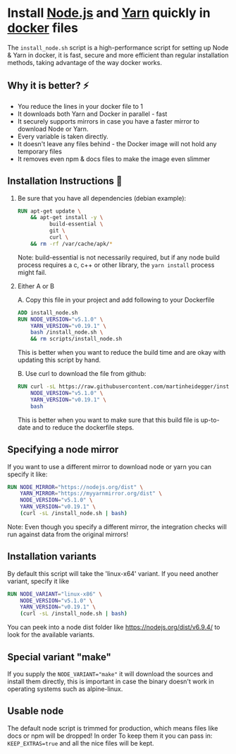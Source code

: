 # Install [Node.js](https://nodejs.org) and [Yarn](https://yarnpkg.com) quickly in [docker](https://docker.com) files

The `install_node.sh` script is a high-performance script for setting up Node & Yarn in docker,
it is fast, secure and more efficient than regular installation methods, taking
advantage of the way docker works.

## Why it is better? ⚡️
- You reduce the lines in your docker file to 1
- It downloads both Yarn and Docker in parallel - fast 
- It securely supports mirrors in case you have a faster mirror to download Node or Yarn.
- Every variable is taken directly. 
- It doesn't leave any files behind - the Docker image will not hold any temporary files
- It removes even npm & docs files to make the image even slimmer

## Installation Instructions 🚀

1. Be sure that you have all dependencies (debian example): 
    ```dockerfile
    RUN apt-get update \
        && apt-get install -y \
              build-essential \
              git \
              curl \
        && rm -rf /var/cache/apk/*
    ```
    Note: build-essential is not necessarily required, but if any node build process requires a c, c++ or
          other library, the `yarn install` process might fail. 

2. Either A or B

    A. Copy this file in your project and add following to your Dockerfile 
   
      ```dockerfile
      ADD install_node.sh
      RUN NODE_VERSION="v5.1.0" \
          YARN_VERSION="v0.19.1" \
          bash /install_node.sh \
          && rm scripts/install_node.sh
      ```

      This is better when you want to reduce the build time and
      are okay with updating this script by hand.

    B. Use curl to download the file from github:

      ```dockerfile
      RUN curl -sL https://raw.githubusercontent.com/martinheidegger/install-node/master/install_node.sh  | \
          NODE_VERSION="v5.1.0" \
          YARN_VERSION="v0.19.1" \
          bash
      ``` 
        
      This is better when you want to make sure that this build file is up-to-date and to reduce the
      dockerfile steps.

## Specifying a node mirror

If you want to use a different mirror to download node or yarn you can specify it like:

```dockerfile
RUN NODE_MIRROR="https://nodejs.org/dist" \
    YARN_MIRROR="https://myyarnmirror.org/dist" \
    NODE_VERSION="v5.1.0" \
    YARN_VERSION="v0.19.1" \
    (curl -sL /install_node.sh | bash)
```

Note: Even though you specify a different mirror, the integration checks will run against data from the
      original mirrors!

## Installation variants

By default this script will take the 'linux-x64' variant. If you need another variant, specify it like

```dockerfile
RUN NODE_VARIANT="linux-x86" \
    NODE_VERSION="v5.1.0" \
    YARN_VERSION="v0.19.1" \
    (curl -sL /install_node.sh | bash)
```
 
You can peek into a node dist folder like https://nodejs.org/dist/v6.9.4/ to look for the available variants.

## Special variant "make"

If you supply the `NODE_VARIANT="make"` it will download the sources and install them directly, this is important
in case the binary doesn't work in operating systems such as alpine-linux.

## Usable node

The default node script is trimmed for production, which means files like docs or npm will be dropped! In order
To keep them it you can pass in: `KEEP_EXTRAS=true` and all the nice files will be kept.
